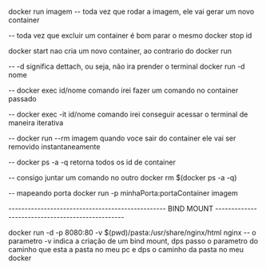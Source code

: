 docker run imagem 
-- toda vez que rodar a imagem, ele vai gerar um novo container

-- toda vez que excluir um container é bom parar o mesmo
docker stop id 


docker start nao cria um novo container, ao contrario do docker run


-- -d significa dettach, ou seja, não ira prender o terminal 
docker run -d nome


-- docker exec id/nome comando
irei fazer um comando no container passado 


-- docker exec -it id/nome comando
irei conseguir acessar o terminal de maneira iterativa  


-- docker run --rm imagem
quando voce sair do container ele vai ser removido instantaneamente 



-- docker ps -a -q 
retorna todos os id de container


-- consigo juntar um comando no outro
docker rm $(docker ps -a -q)



-- mapeando porta
docker run -p minhaPorta:portaContainer imagem



------------------------------------------------- BIND MOUNT -------------------------------------------------

docker run -d -p 8080:80 -v $(pwd)/pasta:/usr/share/nginx/html nginx
-- o parametro -v indica a criação de um bind mount, dps passo o parametro do caminho que esta a pasta no meu pc e dps o caminho da pasta no meu docker